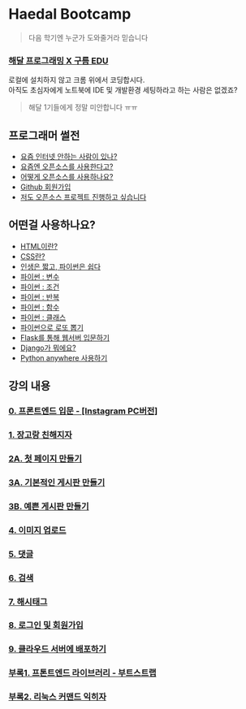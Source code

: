 # Haedal Bootcamp
> 다음 학기엔 누군가 도와줄거라 믿습니다

### [해달 프로그래밍 X 구름 EDU](https://haedal.goorm.io/learn/lecture/11330/%EB%84%88%EB%8F%84-%EC%9B%B9%ED%8E%98%EC%9D%B4%EC%A7%80-%EB%A7%8C%EB%93%A4-%EC%88%98-%EC%9E%88%EC%96%B4)  
로컬에 설치하지 않고 크롬 위에서 코딩합시다.  
아직도 초심자에게 노트북에 IDE 및 개발환경 세팅하라고 하는 사람은 없겠죠?  
> 해달 1기들에게 정말 미안합니다 ㅠㅠ

## 프로그래머 썰전
* [요즘 인터넷 안하는 사람이 있나?](https://github.com/haedal-with-knu/djangoBootcamp/blob/master/intro/intro.md)
* [요즘엔 오픈소스를 사용한다고?](https://github.com/haedal-with-knu/djangoBootcamp/blob/master/intro/opensource.md)
* [어떻게 오픈소스를 사용하나요?](https://github.com/haedal-with-knu/djangoBootcamp/blob/master/intro/howToUseOpensource.md)
* [Github 회원가입](https://github.com/haedal-with-knu/djangoBootcamp/blob/master/intro/githubSignUp.md)
* [저도 오픈소스 프로젝트 진행하고 싶습니다](https://github.com/haedal-with-knu/djangoBootcamp/blob/master/intro/iWantOpensource.md)

## 어떤걸 사용하나요?
* [HTML이란?](https://github.com/haedal-with-knu/instuctorTraining/blob/master/study/html.md)
* [CSS란?](https://github.com/haedal-with-knu/instuctorTraining/blob/master/study/css.md)
* [인생은 짧고, 파이썬은 쉽다](https://github.com/haedal-with-knu/djangoBootcamp/blob/master/intro/whyPython.md)
* [파이썬 : 변수](https://github.com/haedal-with-knu/instuctorTraining/blob/master/study/python_variable.md)
* [파이썬 : 조건](https://github.com/haedal-with-knu/instuctorTraining/blob/master/study/python_condition.md)
* [파이썬 : 반복](https://github.com/haedal-with-knu/instuctorTraining/blob/master/study/python_iteration.md)
* [파이썬 : 함수](https://github.com/haedal-with-knu/instuctorTraining/blob/master/study/python_function.md)
* [파이썬 : 클래스](https://github.com/haedal-with-knu/instuctorTraining/blob/master/study/python_class.md)
* [파이썬으로 로또 뽑기](https://github.com/haedal-with-knu/instuctorTraining/blob/master/challenge/B.python_lotto_check.md)
* [Flask를 통해 웹서버 입문하기](https://github.com/kei01138/flaskIntroduction)
* [Django가 뭐에요?](https://github.com/haedal-with-knu/djangoBootcamp/blob/master/intro/whatIsDjango.md)
* [Python anywhere 사용하기](https://github.com/haedal-with-knu/instuctorTraining/blob/master/challenge/D.python_anywhere.md)

## 강의 내용
### [0. 프론트엔드 입문 - [Instagram PC버전]](https://github.com/haedal-with-knu/djangoBootcamp/blob/master/frontEnd.md)
### [1. 장고랑 친해지자](https://github.com/haedal-with-knu/djangoBootcamp/blob/master/tutorials.md)  

### [2A. 첫 페이지 만들기](https://github.com/haedal-with-knu/djangoBootcamp/blob/master/firstPage.md)


### [3A. 기본적인 게시판 만들기](https://github.com/haedal-with-knu/djangoBootcamp/blob/master/dashboard.md)

### [3B. 예쁜 게시판 만들기](https://github.com/haedal-with-knu/djangoBootcamp/blob/master/beautifulCRUD.md)
### [4. 이미지 업로드](https://github.com/haedal-with-knu/djangoBootcamp/blob/master/uploadImg.md)

### [5. 댓글](https://github.com/haedal-with-knu/djangoBootcamp/blob/master/reply.md)
### [6. 검색]()
### [7. 해시태그]()
### [8. 로그인 및 회원가입](https://github.com/haedal-with-knu/djangoBootcamp/blob/master/login.md)
### [9. 클라우드 서버에 배포하기]()

### [부록1. 프톤트엔드 라이브러리 - 부트스트랩](https://github.com/haedal-with-knu/djangoBootcamp/blob/master/bootstrap.md)
### [부록2. 리눅스 커맨드 익히자](https://github.com/haedal-with-knu/djangoBootcamp/blob/master/linuxCommand.md)